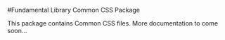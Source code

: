 #Fundamental Library Common CSS Package

This package contains Common CSS files. More documentation to come soon...
